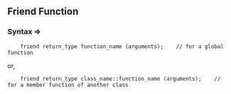## Friend Function

### Syntax => 

        friend return_type function_name (arguments);    // for a global function

or,

        friend return_type class_name::function_name (arguments);    // for a member function of another class